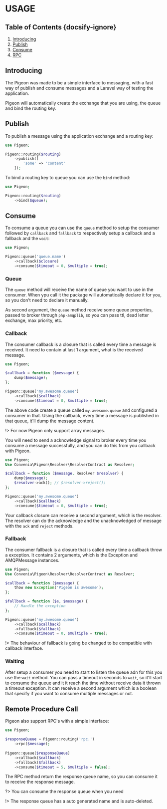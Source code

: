 # USAGE
## Table of Contents {docsify-ignore}
 1. [Introducing](#introducing)
 2. [Publish](#publish)
 3. [Consume](#consume)
 3. [RPC](#remote-procedure-call)
 
## Introducing
 The Pigeon was made to be a simple interface to messaging, with a fast way of publish and consume messages
 and a Laravel way of testing the application.
 
 Pigeon will automatically create the exchange that you are using, the queue and bind the routing key. 
  

## Publish
 To publish a message using the application exchange and a routing key: 
 
```php
use Pigeon;

Pigeon::routing($routing)
    ->publish([
        'some' => 'content'
    ]);
 ```

To bind a routing key to queue you can use the `bind` method:

```php
use Pigeon;

Pigeon::routing($routing)
    ->bind($queue);
 ```

## Consume
To consume a queue you can use the `queue` method to setup the consumer followed by `callback` and `fallback`
to respectively setup a callback and a fallback and the `wait`:

```php
use Pigeon;

Pigeon::queue('queue.name')
    ->callback($closure)
    ->consume($timeout = 0, $multiple = true);
 ```

### Queue
The `queue` method will receive the name of queue you want to use in the consumer. When ypu call it
the package will automatically declare it for you, so you don't need to declare it manually.

As second argument, the `queue` method receive some queue properties, passed to broker through `php-amqplib`,
so you can pass ttl, dead letter exchange, max priority, etc.

### Callback
The consumer callback is a closure that is called every time a message is received.
It need to contain at last 1 argument, what is the received message.

```php
use Pigeon;

$callback = function ($message) {
    dump($message);
};

Pigeon::queue('my.awesome.queue')
    ->callback($callback)
    ->consume($timeout = 0, $multiple = true);
 ```

The above code create a queue called `my.awesome.queue` and configured a consumer in that.
Using the callback, every time a message is published in that queue, it'll dump the message content.

!> For now Pigeon only support array messages.

You will need to send a acknowledge signal to broker every time you consume a message successfully,
and you can do this from you callback with Pigeon.


```php
use Pigeon;
Use Convenia\Pigeon\Resolver\ResolverContract as Resolver;

$callback = function ($message, Resolver $resolver) {
    dump($message);
    $resolver->ack(); // $resolver->reject();
};

Pigeon::queue('my.awesome.queue')
    ->callback($callback)
    ->consume($timeout = 0, $multiple = true);
 ```

Your callback closure can receive a second argument, which is the resolver. The resolver can do the acknowledge and the
unacknowledged of message with the `ack` and `reject` methods.

### Fallback
The consumer fallback is a closure that is called every time a callback throw a exception.
It contains 2 arguments, which is the Exception and AMQPMessage instances.

 ```php
 use Pigeon;
 Use Convenia\Pigeon\Resolver\ResolverContract as Resolver;
 
 $callback = function ($message) {
     thow new Exception('Pigeon is awesome');
 };

 $fallback = function ($e, $message) {
     // Handle the exception
 };

 Pigeon::queue('my.awesome.queue')
     ->callback($callback)
     ->fallback($fallback)
     ->consume($timeout = 0, $multiple = true);
  ```

!> The behaviour of fallback is going be changed to be compatible with callback interface.

### Waiting
After setup a consumer you need to start to listen the queue adn for this you use the `wait` method.
You can pass a timeout in seconds to `wait`, so it'll start to consume the queue and it it reach the time without receive data
it thrown a timeout exception.
It can receive a second argument which is a boolean that specify if you want to consume multiple messages or not.

## Remote Procedure Call
Pigeon also support RPC's with a simple interface:
```php
use Pigeon;

$responseQueue = Pigeon::routing('rpc.')
    ->rpc($message);
    
Pigeon::queue($responseQueue)
    ->callback($callback)
    ->fallback($fallback)
    ->consume($timeout = 5, $multiple = false);
```

The RPC method return the response queue name, so you can consume it to receive the response message.

?> You can consume the response queue when you need

!> The response queue has a auto generated name and is auto-deleted.
